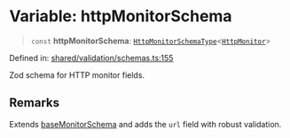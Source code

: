 # Variable: httpMonitorSchema

> `const` **httpMonitorSchema**: [`HttpMonitorSchemaType`](../../../types/schemaTypes/type-aliases/HttpMonitorSchemaType.md)\<[`HttpMonitor`](../type-aliases/HttpMonitor.md)\>

Defined in: [shared/validation/schemas.ts:155](https://github.com/Nick2bad4u/Uptime-Watcher/blob/main/shared/validation/schemas.ts#L155)

Zod schema for HTTP monitor fields.

## Remarks

Extends [baseMonitorSchema](baseMonitorSchema.md) and adds the `url` field with robust
validation.
